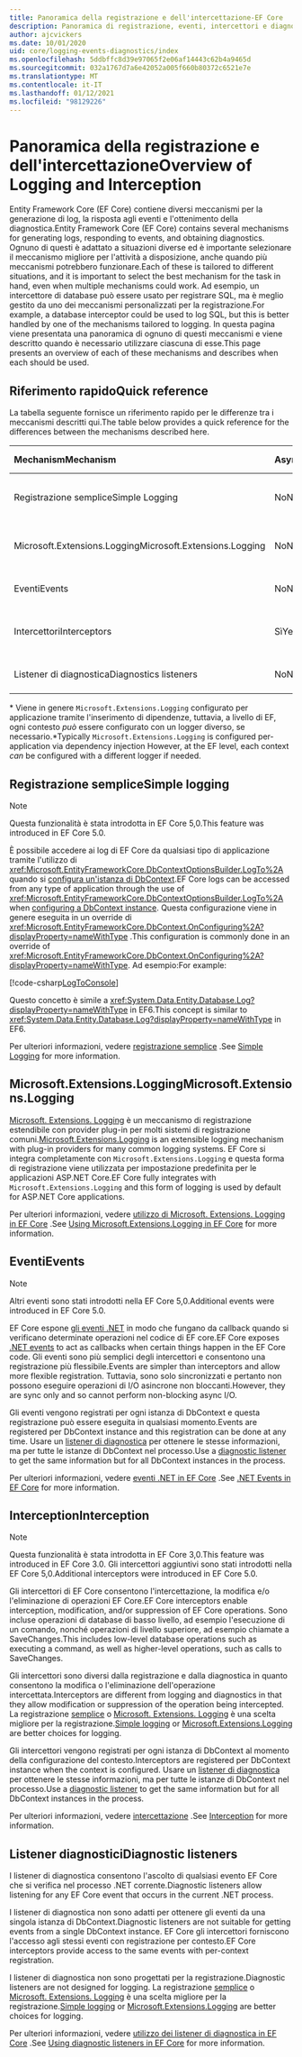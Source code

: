 ```yaml
---
title: Panoramica della registrazione e dell'intercettazione-EF Core
description: Panoramica di registrazione, eventi, intercettori e diagnostica per EF Core
author: ajcvickers
ms.date: 10/01/2020
uid: core/logging-events-diagnostics/index
ms.openlocfilehash: 5ddbffc8d39e97065f2e06af14443c62b4a9465d
ms.sourcegitcommit: 032a1767d7a6e42052a005f660b80372c6521e7e
ms.translationtype: MT
ms.contentlocale: it-IT
ms.lasthandoff: 01/12/2021
ms.locfileid: "98129226"
---
```

# <a name="overview-of-logging-and-interception"></a><span data-ttu-id="43e5b-103">Panoramica della registrazione e dell'intercettazione</span><span class="sxs-lookup"><span data-stu-id="43e5b-103">Overview of Logging and Interception</span></span>

<span data-ttu-id="43e5b-104">Entity Framework Core (EF Core) contiene diversi meccanismi per la generazione di log, la risposta agli eventi e l'ottenimento della diagnostica.</span><span class="sxs-lookup"><span data-stu-id="43e5b-104">Entity Framework Core (EF Core) contains several mechanisms for generating logs, responding to events, and obtaining diagnostics.</span></span> <span data-ttu-id="43e5b-105">Ognuno di questi è adattato a situazioni diverse ed è importante selezionare il meccanismo migliore per l'attività a disposizione, anche quando più meccanismi potrebbero funzionare.</span><span class="sxs-lookup"><span data-stu-id="43e5b-105">Each of these is tailored to different situations, and it is important to select the best mechanism for the task in hand, even when multiple mechanisms could work.</span></span> <span data-ttu-id="43e5b-106">Ad esempio, un intercettore di database può essere usato per registrare SQL, ma è meglio gestito da uno dei meccanismi personalizzati per la registrazione.</span><span class="sxs-lookup"><span data-stu-id="43e5b-106">For example, a database interceptor could be used to log SQL, but this is better handled by one of the mechanisms tailored to logging.</span></span> <span data-ttu-id="43e5b-107">In questa pagina viene presentata una panoramica di ognuno di questi meccanismi e viene descritto quando è necessario utilizzare ciascuna di esse.</span><span class="sxs-lookup"><span data-stu-id="43e5b-107">This page presents an overview of each of these mechanisms and describes when each should be used.</span></span>

## <a name="quick-reference"></a><span data-ttu-id="43e5b-108">Riferimento rapido</span><span class="sxs-lookup"><span data-stu-id="43e5b-108">Quick reference</span></span>

<span data-ttu-id="43e5b-109">La tabella seguente fornisce un riferimento rapido per le differenze tra i meccanismi descritti qui.</span><span class="sxs-lookup"><span data-stu-id="43e5b-109">The table below provides a quick reference for the differences between the mechanisms described here.</span></span>

| <span data-ttu-id="43e5b-110">Mechanism</span><span class="sxs-lookup"><span data-stu-id="43e5b-110">Mechanism</span></span> |  <span data-ttu-id="43e5b-111">Async</span><span class="sxs-lookup"><span data-stu-id="43e5b-111">Async</span></span> | <span data-ttu-id="43e5b-112">Ambito</span><span class="sxs-lookup"><span data-stu-id="43e5b-112">Scope</span></span> | <span data-ttu-id="43e5b-113">Registrato</span><span class="sxs-lookup"><span data-stu-id="43e5b-113">Registered</span></span> | <span data-ttu-id="43e5b-114">Uso previsto</span><span class="sxs-lookup"><span data-stu-id="43e5b-114">Intended use</span></span>
|:----------|--------|-------|------------|-------------
| <span data-ttu-id="43e5b-115">Registrazione semplice</span><span class="sxs-lookup"><span data-stu-id="43e5b-115">Simple Logging</span></span> | <span data-ttu-id="43e5b-116">No</span><span class="sxs-lookup"><span data-stu-id="43e5b-116">No</span></span> | <span data-ttu-id="43e5b-117">Per contesto</span><span class="sxs-lookup"><span data-stu-id="43e5b-117">Per context</span></span> | <span data-ttu-id="43e5b-118">Configurazione del contesto</span><span class="sxs-lookup"><span data-stu-id="43e5b-118">Context configuration</span></span> | <span data-ttu-id="43e5b-119">Registrazione in fase di sviluppo</span><span class="sxs-lookup"><span data-stu-id="43e5b-119">Development-time logging</span></span>
| <span data-ttu-id="43e5b-120">Microsoft.Extensions.Logging</span><span class="sxs-lookup"><span data-stu-id="43e5b-120">Microsoft.Extensions.Logging</span></span> | <span data-ttu-id="43e5b-121">No</span><span class="sxs-lookup"><span data-stu-id="43e5b-121">No</span></span> | <span data-ttu-id="43e5b-122">Per contesto \*</span><span class="sxs-lookup"><span data-stu-id="43e5b-122">Per context\*</span></span> | <span data-ttu-id="43e5b-123">D.I.</span><span class="sxs-lookup"><span data-stu-id="43e5b-123">D.I.</span></span> <span data-ttu-id="43e5b-124">o configurazione del contesto</span><span class="sxs-lookup"><span data-stu-id="43e5b-124">or context configuration</span></span> | <span data-ttu-id="43e5b-125">Registrazione di produzione</span><span class="sxs-lookup"><span data-stu-id="43e5b-125">Production logging</span></span>
| <span data-ttu-id="43e5b-126">Eventi</span><span class="sxs-lookup"><span data-stu-id="43e5b-126">Events</span></span> | <span data-ttu-id="43e5b-127">No</span><span class="sxs-lookup"><span data-stu-id="43e5b-127">No</span></span> | <span data-ttu-id="43e5b-128">Per contesto</span><span class="sxs-lookup"><span data-stu-id="43e5b-128">Per context</span></span> | <span data-ttu-id="43e5b-129">In qualsiasi momento</span><span class="sxs-lookup"><span data-stu-id="43e5b-129">Any time</span></span> | <span data-ttu-id="43e5b-130">Reazione a eventi EF</span><span class="sxs-lookup"><span data-stu-id="43e5b-130">Reacting to EF events</span></span>
| <span data-ttu-id="43e5b-131">Intercettori</span><span class="sxs-lookup"><span data-stu-id="43e5b-131">Interceptors</span></span> | <span data-ttu-id="43e5b-132">Sì</span><span class="sxs-lookup"><span data-stu-id="43e5b-132">Yes</span></span> | <span data-ttu-id="43e5b-133">Per contesto</span><span class="sxs-lookup"><span data-stu-id="43e5b-133">Per context</span></span> | <span data-ttu-id="43e5b-134">Configurazione del contesto</span><span class="sxs-lookup"><span data-stu-id="43e5b-134">Context configuration</span></span> | <span data-ttu-id="43e5b-135">Manipolazione di operazioni EF</span><span class="sxs-lookup"><span data-stu-id="43e5b-135">Manipulating EF operations</span></span>
| <span data-ttu-id="43e5b-136">Listener di diagnostica</span><span class="sxs-lookup"><span data-stu-id="43e5b-136">Diagnostics listeners</span></span> | <span data-ttu-id="43e5b-137">No</span><span class="sxs-lookup"><span data-stu-id="43e5b-137">No</span></span> | <span data-ttu-id="43e5b-138">Processo</span><span class="sxs-lookup"><span data-stu-id="43e5b-138">Process</span></span> | <span data-ttu-id="43e5b-139">A livello globale</span><span class="sxs-lookup"><span data-stu-id="43e5b-139">Globally</span></span> | <span data-ttu-id="43e5b-140">Diagnostica applicazioni</span><span class="sxs-lookup"><span data-stu-id="43e5b-140">Application diagnostics</span></span>

<span data-ttu-id="43e5b-141">\* Viene in genere `Microsoft.Extensions.Logging` configurato per applicazione tramite l'inserimento di dipendenze, tuttavia, a livello di EF, ogni contesto _può_ essere configurato con un logger diverso, se necessario.</span><span class="sxs-lookup"><span data-stu-id="43e5b-141">\*Typically `Microsoft.Extensions.Logging` is configured per-application via dependency injection However, at the EF level, each context _can_ be configured with a different logger if needed.</span></span>

## <a name="simple-logging"></a><span data-ttu-id="43e5b-142">Registrazione semplice</span><span class="sxs-lookup"><span data-stu-id="43e5b-142">Simple logging</span></span>

> [!NOTE]
> <span data-ttu-id="43e5b-143">Questa funzionalità è stata introdotta in EF Core 5,0.</span><span class="sxs-lookup"><span data-stu-id="43e5b-143">This feature was introduced in EF Core 5.0.</span></span>

<span data-ttu-id="43e5b-144">È possibile accedere ai log di EF Core da qualsiasi tipo di applicazione tramite l'utilizzo di <xref:Microsoft.EntityFrameworkCore.DbContextOptionsBuilder.LogTo%2A> quando si [configura un'istanza di DbContext](xref:core/dbcontext-configuration/index).</span><span class="sxs-lookup"><span data-stu-id="43e5b-144">EF Core logs can be accessed from any type of application through the use of <xref:Microsoft.EntityFrameworkCore.DbContextOptionsBuilder.LogTo%2A> when [configuring a DbContext instance](xref:core/dbcontext-configuration/index).</span></span> <span data-ttu-id="43e5b-145">Questa configurazione viene in genere eseguita in un override di <xref:Microsoft.EntityFrameworkCore.DbContext.OnConfiguring%2A?displayProperty=nameWithType> .</span><span class="sxs-lookup"><span data-stu-id="43e5b-145">This configuration is commonly done in an override of <xref:Microsoft.EntityFrameworkCore.DbContext.OnConfiguring%2A?displayProperty=nameWithType>.</span></span> <span data-ttu-id="43e5b-146">Ad esempio:</span><span class="sxs-lookup"><span data-stu-id="43e5b-146">For example:</span></span>

<!--
    protected override void OnConfiguring(DbContextOptionsBuilder optionsBuilder)
        => optionsBuilder.LogTo(Console.WriteLine);
-->
[!code-csharp[LogToConsole](../../../samples/core/Miscellaneous/Logging/SimpleLogging/Program.cs?name=LogToConsole)]

<span data-ttu-id="43e5b-147">Questo concetto è simile a <xref:System.Data.Entity.Database.Log?displayProperty=nameWithType> in EF6.</span><span class="sxs-lookup"><span data-stu-id="43e5b-147">This concept is similar to <xref:System.Data.Entity.Database.Log?displayProperty=nameWithType> in EF6.</span></span>

<span data-ttu-id="43e5b-148">Per ulteriori informazioni, vedere [registrazione semplice](xref:core/logging-events-diagnostics/simple-logging) .</span><span class="sxs-lookup"><span data-stu-id="43e5b-148">See [Simple Logging](xref:core/logging-events-diagnostics/simple-logging) for more information.</span></span>

## <a name="microsoftextensionslogging"></a><span data-ttu-id="43e5b-149">Microsoft.Extensions.Logging</span><span class="sxs-lookup"><span data-stu-id="43e5b-149">Microsoft.Extensions.Logging</span></span>

<span data-ttu-id="43e5b-150">[Microsoft. Extensions. Logging](/dotnet/core/extensions/logging) è un meccanismo di registrazione estendibile con provider plug-in per molti sistemi di registrazione comuni.</span><span class="sxs-lookup"><span data-stu-id="43e5b-150">[Microsoft.Extensions.Logging](/dotnet/core/extensions/logging) is an extensible logging mechanism with plug-in providers for many common logging systems.</span></span> <span data-ttu-id="43e5b-151">EF Core si integra completamente con `Microsoft.Extensions.Logging` e questa forma di registrazione viene utilizzata per impostazione predefinita per le applicazioni ASP.NET Core.</span><span class="sxs-lookup"><span data-stu-id="43e5b-151">EF Core fully integrates with `Microsoft.Extensions.Logging` and this form of logging is used by default for ASP.NET Core applications.</span></span>

<span data-ttu-id="43e5b-152">Per ulteriori informazioni, vedere [utilizzo di Microsoft. Extensions. Logging in EF Core](xref:core/logging-events-diagnostics/extensions-logging) .</span><span class="sxs-lookup"><span data-stu-id="43e5b-152">See [Using Microsoft.Extensions.Logging in EF Core](xref:core/logging-events-diagnostics/extensions-logging) for more information.</span></span>

## <a name="events"></a><span data-ttu-id="43e5b-153">Eventi</span><span class="sxs-lookup"><span data-stu-id="43e5b-153">Events</span></span>

> [!NOTE]
> <span data-ttu-id="43e5b-154">Altri eventi sono stati introdotti nella EF Core 5,0.</span><span class="sxs-lookup"><span data-stu-id="43e5b-154">Additional events were introduced in EF Core 5.0.</span></span>

<span data-ttu-id="43e5b-155">EF Core espone [gli eventi .NET](/dotnet/standard/events/) in modo che fungano da callback quando si verificano determinate operazioni nel codice di EF core.</span><span class="sxs-lookup"><span data-stu-id="43e5b-155">EF Core exposes [.NET events](/dotnet/standard/events/) to act as callbacks when certain things happen in the EF Core code.</span></span> <span data-ttu-id="43e5b-156">Gli eventi sono più semplici degli intercettori e consentono una registrazione più flessibile.</span><span class="sxs-lookup"><span data-stu-id="43e5b-156">Events are simpler than interceptors and allow more flexible registration.</span></span> <span data-ttu-id="43e5b-157">Tuttavia, sono solo sincronizzati e pertanto non possono eseguire operazioni di I/O asincrone non bloccanti.</span><span class="sxs-lookup"><span data-stu-id="43e5b-157">However, they are sync only and so cannot perform non-blocking async I/O.</span></span>

<span data-ttu-id="43e5b-158">Gli eventi vengono registrati per ogni istanza di DbContext e questa registrazione può essere eseguita in qualsiasi momento.</span><span class="sxs-lookup"><span data-stu-id="43e5b-158">Events are registered per DbContext instance and this registration can be done at any time.</span></span> <span data-ttu-id="43e5b-159">Usare un [listener di diagnostica](xref:core/logging-events-diagnostics/diagnostic-listeners) per ottenere le stesse informazioni, ma per tutte le istanze di DbContext nel processo.</span><span class="sxs-lookup"><span data-stu-id="43e5b-159">Use a [diagnostic listener](xref:core/logging-events-diagnostics/diagnostic-listeners) to get the same information but for all DbContext instances in the process.</span></span>

<span data-ttu-id="43e5b-160">Per ulteriori informazioni, vedere [eventi .NET in EF Core](xref:core/logging-events-diagnostics/events) .</span><span class="sxs-lookup"><span data-stu-id="43e5b-160">See [.NET Events in EF Core](xref:core/logging-events-diagnostics/events) for more information.</span></span>

## <a name="interception"></a><span data-ttu-id="43e5b-161">Interception</span><span class="sxs-lookup"><span data-stu-id="43e5b-161">Interception</span></span>

> [!NOTE]
> <span data-ttu-id="43e5b-162">Questa funzionalità è stata introdotta in EF Core 3,0.</span><span class="sxs-lookup"><span data-stu-id="43e5b-162">This feature was introduced in EF Core 3.0.</span></span> <span data-ttu-id="43e5b-163">Gli intercettori aggiuntivi sono stati introdotti nella EF Core 5,0.</span><span class="sxs-lookup"><span data-stu-id="43e5b-163">Additional interceptors were introduced in EF Core 5.0.</span></span>

<span data-ttu-id="43e5b-164">Gli intercettori di EF Core consentono l'intercettazione, la modifica e/o l'eliminazione di operazioni EF Core.</span><span class="sxs-lookup"><span data-stu-id="43e5b-164">EF Core interceptors enable interception, modification, and/or suppression of EF Core operations.</span></span> <span data-ttu-id="43e5b-165">Sono incluse operazioni di database di basso livello, ad esempio l'esecuzione di un comando, nonché operazioni di livello superiore, ad esempio chiamate a SaveChanges.</span><span class="sxs-lookup"><span data-stu-id="43e5b-165">This includes low-level database operations such as executing a command, as well as higher-level operations, such as calls to SaveChanges.</span></span>

<span data-ttu-id="43e5b-166">Gli intercettori sono diversi dalla registrazione e dalla diagnostica in quanto consentono la modifica o l'eliminazione dell'operazione intercettata.</span><span class="sxs-lookup"><span data-stu-id="43e5b-166">Interceptors are different from logging and diagnostics in that they allow modification or suppression of the operation being intercepted.</span></span> <span data-ttu-id="43e5b-167">La registrazione [semplice](xref:core/logging-events-diagnostics/simple-logging) o [Microsoft. Extensions. Logging](xref:core/logging-events-diagnostics/extensions-logging) è una scelta migliore per la registrazione.</span><span class="sxs-lookup"><span data-stu-id="43e5b-167">[Simple logging](xref:core/logging-events-diagnostics/simple-logging) or [Microsoft.Extensions.Logging](xref:core/logging-events-diagnostics/extensions-logging) are better choices for logging.</span></span>

<span data-ttu-id="43e5b-168">Gli intercettori vengono registrati per ogni istanza di DbContext al momento della configurazione del contesto.</span><span class="sxs-lookup"><span data-stu-id="43e5b-168">Interceptors are registered per DbContext instance when the context is configured.</span></span> <span data-ttu-id="43e5b-169">Usare un [listener di diagnostica](xref:core/logging-events-diagnostics/diagnostic-listeners) per ottenere le stesse informazioni, ma per tutte le istanze di DbContext nel processo.</span><span class="sxs-lookup"><span data-stu-id="43e5b-169">Use a [diagnostic listener](xref:core/logging-events-diagnostics/diagnostic-listeners) to get the same information but for all DbContext instances in the process.</span></span>

<span data-ttu-id="43e5b-170">Per ulteriori informazioni, vedere [intercettazione](xref:core/logging-events-diagnostics/interceptors) .</span><span class="sxs-lookup"><span data-stu-id="43e5b-170">See [Interception](xref:core/logging-events-diagnostics/interceptors) for more information.</span></span>

## <a name="diagnostic-listeners"></a><span data-ttu-id="43e5b-171">Listener diagnostici</span><span class="sxs-lookup"><span data-stu-id="43e5b-171">Diagnostic listeners</span></span>

<span data-ttu-id="43e5b-172">I listener di diagnostica consentono l'ascolto di qualsiasi evento EF Core che si verifica nel processo .NET corrente.</span><span class="sxs-lookup"><span data-stu-id="43e5b-172">Diagnostic listeners allow listening for any EF Core event that occurs in the current .NET process.</span></span>

<span data-ttu-id="43e5b-173">I listener di diagnostica non sono adatti per ottenere gli eventi da una singola istanza di DbContext.</span><span class="sxs-lookup"><span data-stu-id="43e5b-173">Diagnostic listeners are not suitable for getting events from a single DbContext instance.</span></span> <span data-ttu-id="43e5b-174">EF Core gli intercettori forniscono l'accesso agli stessi eventi con registrazione per contesto.</span><span class="sxs-lookup"><span data-stu-id="43e5b-174">EF Core interceptors provide access to the same events with per-context registration.</span></span>

<span data-ttu-id="43e5b-175">I listener di diagnostica non sono progettati per la registrazione.</span><span class="sxs-lookup"><span data-stu-id="43e5b-175">Diagnostic listeners are not designed for logging.</span></span> <span data-ttu-id="43e5b-176">La registrazione [semplice](xref:core/logging-events-diagnostics/simple-logging) o [Microsoft. Extensions. Logging](xref:core/logging-events-diagnostics/extensions-logging) è una scelta migliore per la registrazione.</span><span class="sxs-lookup"><span data-stu-id="43e5b-176">[Simple logging](xref:core/logging-events-diagnostics/simple-logging) or [Microsoft.Extensions.Logging](xref:core/logging-events-diagnostics/extensions-logging) are better choices for logging.</span></span>

<span data-ttu-id="43e5b-177">Per ulteriori informazioni, vedere [utilizzo dei listener di diagnostica in EF Core](xref:core/logging-events-diagnostics/diagnostic-listeners) .</span><span class="sxs-lookup"><span data-stu-id="43e5b-177">See [Using diagnostic listeners in EF Core](xref:core/logging-events-diagnostics/diagnostic-listeners) for more information.</span></span>
